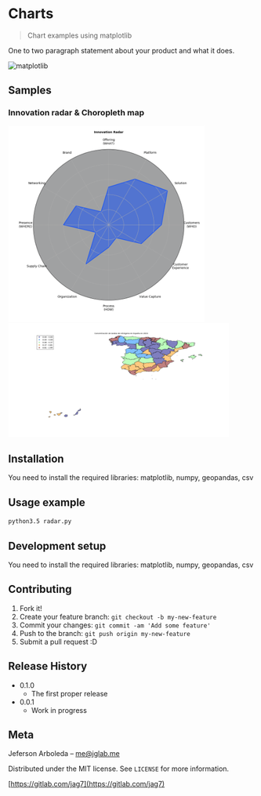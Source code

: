 # Charts
> Chart examples using matplotlib

<!-- [![NPM Version][npm-image]][npm-url]
[![Build Status][travis-image]][travis-url]
[![Downloads Stats][npm-downloads]][npm-url] --> 

One to two paragraph statement about your product and what it does.

![matplotlib](http://matplotlib.org/_static/logo2.svg)

## Samples
### Innovation radar & Choropleth map
<img alt="innovation radar" src="/samples/innovation_radar.png" width="400"><img alt="Choropleth map" src="/samples/choropleth.png" width="450">
<!--![Choropleth map](/samples/choropleth.png)-->

## Installation

You need to install the required libraries: matplotlib, numpy, geopandas, csv

## Usage example

```sh
python3.5 radar.py
```

## Development setup

You need to install the required libraries: matplotlib, numpy, geopandas, csv

## Contributing

1. Fork it!
2. Create your feature branch: `git checkout -b my-new-feature`
3. Commit your changes: `git commit -am 'Add some feature'`
4. Push to the branch: `git push origin my-new-feature`
5. Submit a pull request :D

## Release History

* 0.1.0
    * The first proper release
* 0.0.1
    * Work in progress

## Meta

Jeferson Arboleda – me@jglab.me

Distributed under the MIT license. See ``LICENSE`` for more information.

[https://gitlab.com/jag7](https://gitlab.com/jag7)

[npm-image]: https://img.shields.io/npm/v/datadog-metrics.svg?style=flat-square
[npm-url]: https://npmjs.org/package/datadog-metrics
[npm-downloads]: https://img.shields.io/npm/dm/datadog-metrics.svg?style=flat-square
[travis-image]: https://img.shields.io/travis/dbader/node-datadog-metrics/master.svg?style=flat-square
[travis-url]: https://travis-ci.org/dbader/node-datadog-metrics
